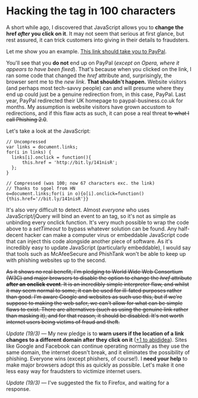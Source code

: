 # Hacking the <a> tag in 100 characters

A short while ago, I discovered that JavaScript allows you to **change the <a>
href *after* you click on it**. It may not seem that serious at first glance,
but rest assured, it can trick customers into giving in their details to
fraudsters.

Let me show you an example. <a href="http://www.paypal.co.uk/"
onclick="this.href='http://bit.ly/141nisR'">This link should take you to
PayPal</a>.

You'll see that you **do not** end up on PayPal (*except on Opera, where it
appears to have been fixed*). That's because when you clicked on the link, I
ran some code that changed the *href* attribute and, surprisingly, the browser
sent me to the *new link*. **That shouldn't happen.** Website visitors (and
perhaps most tech-savvy people) can and will presume where they end up could
just be a genuine redirection from, in this case, PayPal. Last year, PayPal
redirected their UK homepage to paypal-business.co.uk for months. My
assumption is website visitors have grown accustom to redirections, and if
this flaw acts as such, it can pose a real threat <s>to what I call Phishing
2.0</s>.

Let's take a look at the JavaScript:

    // Uncompressed
    var links = document.links;
    for(i in links) {
      links[i].onclick = function(){
          this.href = 'http://bit.ly/141nisR';
      };
    }

    // Compressed (was 100; now 67 characters exc. the link)
    // Thanks to sgoel from HN
    o=document.links;for(i in o){o[i].onclick=function(){this.href='//bit.ly/141nisR'}}

It's also very difficult to detect. Almost *everyone* who uses
JavaScript/jQuery will bind an event to an <a> tag, so it's not as simple as
unbinding every <a> onclick function. It's very much possible to wrap the code
above to a *setTimeout* to bypass whatever solution can be found. Any half-
decent hacker can make a computer virus or embeddable JavaScript code that can
inject this code alongside another piece of software. As it's incredibly easy
to update JavaScript (particularly embeddable), I would say that tools such as
McAfeeSecure and PhishTank won't be able to keep up with phishing websites up
to the second.

<s>As it shows no real benefit, I'm pledging to World Wide Web Consortium (W3C)
and major browsers to disable the option to change the *href* attribute
**after an onclick event**. It is an incredibly simple interpreter flaw, and
whilst it may seem normal to some, it can be used for ill-fated purposes
rather than good. I'm aware Google and websites as such use this, but if we're
suppose to making the web safer, we can't allow for what can be simple flaws
to exist. There are alternatives (such as using the genuine link rather than
masking it), and for that reason, it should be disabled. It's not worth
internet users being victims of fraud and theft.</s>

*Update (19/3)* — My new pledge is to **warn users if the location of a link
changes to a different domain after they click on it** ([+1 to abididea][1]).
Sites like Google and Facebook can continue operating normally as they use the
same domain, the internet doesn't break, and it eliminates the possibility of
phishing. Everyone wins (except phishers, of course!). I **need your help** to
make major browsers adopt this as quickly as possible. Let's make it one less
easy way for fraudsters to victimize internet users.

*Update (19/3)* — I've suggested the fix to Firefox, and waiting for a 
response.

[1]: http://www.reddit.com/user/abadidea